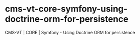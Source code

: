 # cms-vt-core-symfony-using-doctrine-orm-for-persistence
CMS-VT | CORE | Symfony - Using Doctrine ORM for persistence
